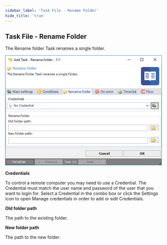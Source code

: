 ```yaml
---
sidebar_label: 'Task File - Rename Folder'
hide_title: 'true'
---
```


## Task File - Rename Folder

The Rename folder Task renames a single folder.

![](../../../../../static/img/taskfilerenamefolder.png)

**Credentials**

To control a remote computer you may need to use a Credential. The Credential must match the user name and password of the user that you want to login for. Select a Credential in the combo box or click the Settings icon to open Manage credentials in order to add or edit Credentials.
 
**Old folder path**

The path to the existing folder.
 
**New folder path**

The path to the new folder.